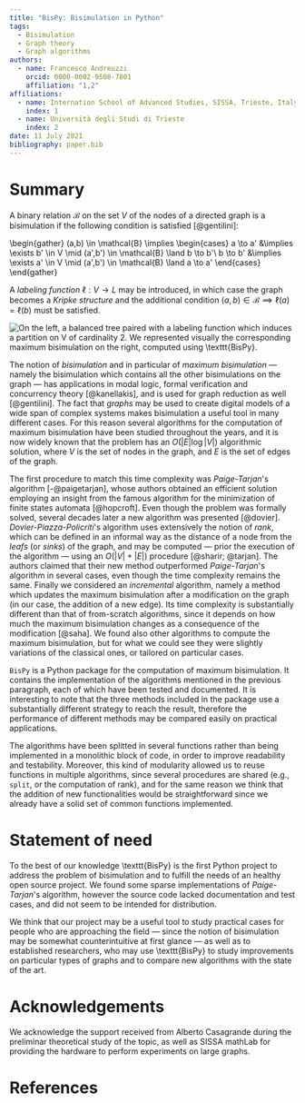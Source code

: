 ```yaml
---
title: "BisPy: Bisimulation in Python"
tags:
  - Bisimulation
  - Graph theory
  - Graph algorithms
authors:
  - name: Francesco Andreuzzi
    orcid: 0000-0002-9508-7801
    affiliation: "1,2"
affiliations:
  - name: Internation School of Advanced Studies, SISSA, Trieste, Italy
    index: 1
  - name: Università degli Studi di Trieste
    index: 2
date: 11 July 2021
bibliography: paper.bib
---
```


# Summary

A binary relation $\mathcal{B}$ on the set $V$ of the nodes of a directed graph
is a bisimulation if the following condition is satisfied [@gentilini]:

\begin{gather} (a,b) \in \mathcal{B} \implies \begin{cases} a \to a' &\implies
\exists b' \in V \mid (a',b') \in \mathcal{B} \land b \to b'\\ b \to b'
&\implies \exists a' \in V \mid (a',b') \in \mathcal{B} \land a \to a'
\end{cases} \end{gather}

A _labeling function_ $\ell : V \to L$ may be introduced, in which case the
graph becomes a _Kripke structure_ and the additional condition
$(a,b) \in \mathcal{B} \implies \ell(a) = \ell(b)$ must be satisfied.

<p style="text-align: center;">

![On the left, a balanced tree paired with a labeling function which induces a partition on $V$ of cardinality 2. We represented visually the corresponding maximum bisimulation on the right, computed using \texttt{BisPy}.](example.png)

</p>

The notion of _bisimulation_ and in particular of _maximum bisimulation_ —
namely the bisimulation which contains all the other bisimulations on the graph
— has applications in modal logic, formal verification and concurrency theory
[@kanellakis], and is used for graph reduction as well [@gentilini]. The fact
that _graphs_ may be used to create digital models of a wide span of complex
systems makes bisimulation a useful tool in many different cases. For this
reason several algorithms for the computation of maximum bisimulation have been
studied throughout the years, and it is now widely known that the problem has
an $O(|E| \log |V|)$ algorithmic solution, where $V$ is the set of nodes in the
graph, and $E$ is the set of edges of the graph.

The first procedure to match this time complexity was _Paige-Tarjan_'s
algorithm [-@paigetarjan], whose authors obtained an efficient solution
employing an insight from the famous algorithm for the minimization of finite
states automata [@hopcroft]. Even though the problem was formally solved,
several decades later a new algorithm was presented [@dovier].
_Dovier-Piazza-Policriti_'s algorithm uses extensively the notion of _rank_,
which can be defined in an informal way as the distance of a node from the
_leafs_ (or _sinks_) of the graph, and may be computed — prior the execution of
the algorithm — using an $O(|V|+|E|)$ procedure [@sharir; @tarjan]. The authors
claimed that their new method outperformed _Paige-Tarjan_'s algorithm in
several cases, even though the time complexity remains the same. Finally we
considered an _incremental_ algorithm, namely a method which updates the
maximum bisimulation after a modification on the graph (in our case, the
addition of a new edge). Its time complexity is substantially different than
that of from-scratch algorithms, since it depends on how much the maximum
bisimulation changes as a consequence of the modification [@saha]. We found
also other algorithms to compute the maximum bisimulation, but for what we
could see they were slightly variations of the classical ones, or tailored on
particular cases.

$\texttt{BisPy}$ is a Python package for the computation of maximum
bisimulation. It contains the implementation of the algorithms mentioned in the
previous paragraph, each of which have been tested and documented. It is
interesting to note that the three methods included in the package use a
substantially different strategy to reach the result, therefore the performance
of different methods may be compared easily on practical applications.

The algorithms have been splitted in several functions rather than being
implemented in a monolithic block of code, in order to improve readability and
testability. Moreover, this kind of modularity allowed us to reuse functions in
multiple algorithms, since several procedures are shared (e.g.,
$\texttt{split}$, or the computation of rank), and for the same reason we think
that the addition of new functionalities would be straightforward since we
already have a solid set of common functions implemented.

# Statement of need

To the best of our knowledge \texttt{BisPy} is the first Python project to
address the problem of bisimulation and to fulfill the needs of an healthy open
source project. We found some sparse implementations of _Paige-Tarjan_'s
algorithm, however the source code lacked documentation and test cases, and did
not seem to be intended for distribution.

We think that our project may be a useful tool to study practical cases for
people who are approaching the field — since the notion of bisimulation may be
somewhat counterintuitive at first glance — as well as to established
researchers, who may use \texttt{BisPy} to study improvements on particular
types of graphs and to compare new algorithms with the state of the art.

# Acknowledgements

We acknowledge the support received from Alberto Casagrande during the
preliminar theoretical study of the topic, as well as SISSA mathLab for
providing the hardware to perform experiments on large graphs.

# References
